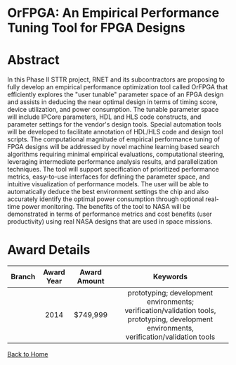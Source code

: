 
OrFPGA: An Empirical Performance Tuning Tool for FPGA Designs
=============================================================

# Abstract


In this Phase II STTR project, RNET and its subcontractors are proposing to fully develop an empirical performance optimization tool called OrFPGA that efficiently explores the "user tunable" parameter space of an FPGA design and assists in deducing the near optimal design in terms of timing score, device utilization, and power consumption. The tunable parameter space will include IPCore parameters, HDL and HLS code constructs, and parameter settings for the vendor's design tools. Special automation tools will be developed to facilitate annotation of HDL/HLS code and design tool scripts. The computational magnitude of empirical performance tuning of FPGA designs will be addressed by novel machine learning based search algorithms requiring minimal empirical evaluations, computational steering, leveraging intermediate performance analysis results, and parallelization techniques. The tool will support specification of prioritized performance metrics, easy-to-use interfaces for defining the parameter space, and intuitive visualization of performance models. The user will be able to automatically deduce the best environment settings the chip and also accurately identify the optimal power consumption through optional real-time power monitoring. The benefits of the tool to NASA will be demonstrated in terms of performance metrics and cost benefits (user productivity) using real NASA designs that are used in space missions.  

# Award Details

|Branch|Award Year|Award Amount|Keywords|
| :---: | :---: | :---: | :---: |
||2014|$749,999|prototyping; development environments; verification/validation tools, prototyping, development environments, verification/validation tools|
  
  


[Back to Home](https://github.com/chrischow/dod_sbir_awards/Reports/JT/#135)
